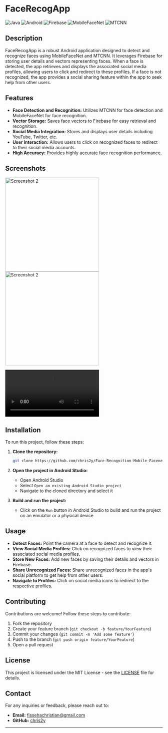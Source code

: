 # FaceRecogApp

![Java](https://img.shields.io/badge/Java-ED8B00?style=for-the-badge&logo=java&logoColor=white)
![Android](https://img.shields.io/badge/Android-3DDC84?style=for-the-badge&logo=android&logoColor=white)
![Firebase](https://img.shields.io/badge/Firebase-FFCA28?style=for-the-badge&logo=firebase&logoColor=white)
![MobileFaceNet](https://img.shields.io/badge/MobileFaceNet-FF5722?style=for-the-badge&logo=none&logoColor=white)
![MTCNN](https://img.shields.io/badge/MTCNN-607D8B?style=for-the-badge&logo=none&logoColor=white)

## Description

FaceRecogApp is a robust Android application designed to detect and recognize faces using MobileFaceNet and MTCNN. It leverages Firebase for storing user details and vectors representing faces. When a face is detected, the app retrieves and displays the associated social media profiles, allowing users to click and redirect to these profiles. If a face is not recognized, the app provides a social sharing feature within the app to seek help from other users.

## Features

- **Face Detection and Recognition:** Utilizes MTCNN for face detection and MobileFaceNet for face recognition.
- **Vector Storage:** Saves face vectors to Firebase for easy retrieval and recognition.
- **Social Media Integration:** Stores and displays user details including YouTube, Twitter, etc.
- **User Interaction:** Allows users to click on recognized faces to redirect to their social media accounts.
- **High Accuracy:** Provides highly accurate face recognition performance.

## Screenshots
<img src="https://github.com/user-attachments/assets/11054566-82ef-4e8e-a335-02d99daa2ab6" alt="Screenshot 2" width="300"/>
<img src="https://github.com/user-attachments/assets/10666c19-b602-46a5-8aed-49843349d822" alt="Screenshot 2" width="300"/>


<video src="https://github.com/user-attachments/assets/8189e777-964a-450f-b780-9ddd9b8a6cb5" controls width="300"></video>


## Installation

To run this project, follow these steps:

1. **Clone the repository:**

    ```sh
    git clone https://github.com/chris2y/Face-Recognition-Mobile-Facenet-and-MTCNN.git
    ```

2. **Open the project in Android Studio:**

    - Open Android Studio
    - Select `Open an existing Android Studio project`
    - Navigate to the cloned directory and select it

3. **Build and run the project:**

    - Click on the `Run` button in Android Studio to build and run the project on an emulator or a physical device

## Usage

- **Detect Faces:** Point the camera at a face to detect and recognize it.
- **View Social Media Profiles:** Click on recognized faces to view their associated social media profiles.
- **Store New Faces:** Add new faces by saving their details and vectors in Firebase.
- **Share Unrecognized Faces:** Share unrecognized faces in the app's social platform to get help from other users.
- **Navigate to Profiles:** Click on social media icons to redirect to the respective profiles.

## Contributing

Contributions are welcome! Follow these steps to contribute:

1. Fork the repository
2. Create your feature branch (`git checkout -b feature/YourFeature`)
3. Commit your changes (`git commit -m 'Add some feature'`)
4. Push to the branch (`git push origin feature/YourFeature`)
5. Open a pull request

## License

This project is licensed under the MIT License - see the [LICENSE](LICENSE) file for details.

## Contact

For any inquiries or feedback, please reach out to:

- **Email:** fissehachristian@gmail.com
- **GitHub:** [chris2y](https://github.com/chris2y)

---
